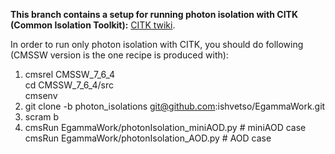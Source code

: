 <b> This branch contains a setup for running photon isolation with CITK (Common Isolation Toolkit):</b> [CITK twiki]. 

In order to run only photon isolation with CITK, you should do following (CMSSW version is the one recipe is produced with):

1. cmsrel CMSSW_7_6_4 <br />
cd CMSSW_7_6_4/src <br />
cmsenv <br />
2. git clone -b  photon_isolations  git@github.com:ishvetso/EgammaWork.git 
3. scram b 
4. cmsRun EgammaWork/photonIsolation_miniAOD.py # miniAOD case <br/>
   cmsRun EgammaWork/photonIsolation_AOD.py # AOD case


[CITK twiki]:https://twiki.cern.ch/twiki/bin/viewauth/CMS/CommonIDAndIsolationFW

